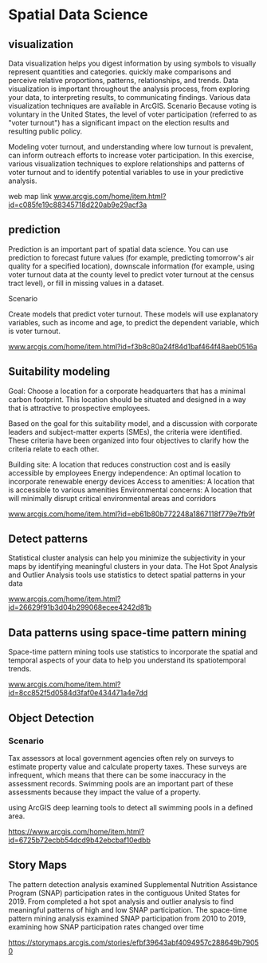 # Spatial Data Science
## visualization 
Data visualization helps you digest information by using symbols to visually represent quantities and categories. quickly make comparisons and perceive relative proportions, patterns, relationships, and trends. Data visualization is important throughout the analysis process, from exploring your data, to interpreting results, to communicating findings. Various data visualization techniques are available in ArcGIS.
Scenario
Because voting is voluntary in the United States, the level of voter participation (referred to as "voter turnout") has a significant impact on the election results and resulting public policy.

Modeling voter turnout, and understanding where low turnout is prevalent, can inform outreach efforts to increase voter participation. In this exercise, various visualization techniques to explore relationships and patterns of voter turnout and to identify potential variables to use in your predictive analysis.

web map link www.arcgis.com/home/item.html?id=c085fe19c88345718d220ab9e29acf3a

## prediction 
Prediction is an important part of spatial data science. You can use prediction to forecast future values (for example, predicting tomorrow's air quality for a specified location), downscale information (for example, using voter turnout data at the county level to predict voter turnout at the census tract level), or fill in missing values in a dataset.

Scenario

Create models that predict voter turnout. These models will use explanatory variables, such as income and age, to predict the dependent variable, which is voter turnout.


www.arcgis.com/home/item.html?id=f3b8c80a24f84d1baf464f48aeb0516a

## Suitability modeling 
Goal: Choose a location for a corporate headquarters that has a minimal carbon footprint. This location should be situated and designed in a way that is attractive to prospective employees.

Based on the goal for this suitability model, and a discussion with corporate leaders and subject-matter experts (SMEs), the criteria were identified. These criteria have been organized into four objectives to clarify how the criteria relate to each other.

Building site: A location that reduces construction cost and is easily accessible by employees
Energy independence: An optimal location to incorporate renewable energy devices
Access to amenities: A location that is accessible to various amenities
Environmental concerns: A location that will minimally disrupt critical environmental areas and corridors

www.arcgis.com/home/item.html?id=eb61b80b772248a1867118f779e7fb9f

## Detect patterns

Statistical cluster analysis can help you minimize the subjectivity in your maps by identifying meaningful clusters in your data. The Hot Spot Analysis and Outlier Analysis tools use statistics to detect spatial patterns in your data

www.arcgis.com/home/item.html?id=26629f91b3d04b299068ecee4242d81b

## Data patterns using space-time pattern mining

Space-time pattern mining tools use statistics to incorporate the spatial and temporal aspects of your data to help you understand its spatiotemporal trends.

www.arcgis.com/home/item.html?id=8cc852f5d0584d3faf0e434471a4e7dd


## Object Detection

### Scenario
Tax assessors at local government agencies often rely on surveys to estimate property value and calculate property taxes. These surveys are infrequent, which means that there can be some inaccuracy in the assessment records. Swimming pools are an important part of these assessments because they impact the value of a property.

using  ArcGIS deep learning tools to detect all swimming pools in a defined area.

https://www.arcgis.com/home/item.html?id=6725b72ecbb54dcd9b42ebcbaf10edbb


## Story Maps

The pattern detection analysis examined Supplemental Nutrition Assistance Program (SNAP) participation rates in the contiguous United States for 2019.  From completed a hot spot analysis and outlier analysis to find meaningful patterns of high and low SNAP participation. The space-time pattern mining analysis examined SNAP participation from 2010 to 2019, examining how SNAP participation rates changed over time

https://storymaps.arcgis.com/stories/efbf39643abf4094957c288649b79050
